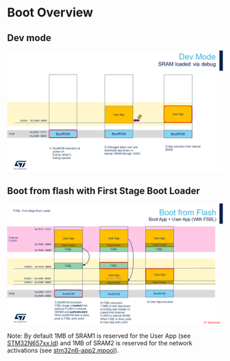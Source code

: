 # Boot Overview

## Dev mode

![Dev mode](../_htmresc/Dev_mode.png)

## Boot from flash with First Stage Boot Loader

![FSBL](../_htmresc/FSBL.png)

Note:
By default 1MB of SRAM1 is reserved for the User App (see [STM32N657xx.ld](../STM32CubeIDE/STM32N657xx.ld)) and 1MB of SRAM2 is reserved for the network activations (see [stm32n6-app2.mpool](../Model/my_mpools/stm32n6-app2.mpool)).
